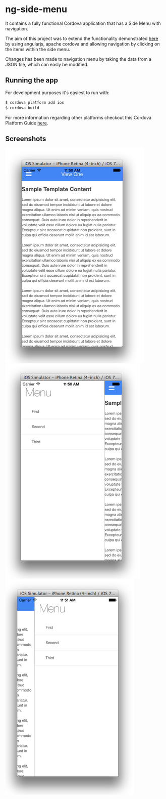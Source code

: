 ng-side-menu
============

It contains a fully functional Cordova application that has a Side Menu with navigation.

The aim of this project was to extend the functionality demonstrated [here](https://github.com/jakiestfu/Snap.js/) by using angularjs, apache cordova and allowing navigation by clicking on the items within the side menu.

Changes has been made to navigation menu by taking the data from a JSON file, which can easly be modified.

## Running the app
For development purposes it's easiest to run with:

```bash
$ cordova platform add ios
$ cordova build
```

For more information regarding other platforms checkout this Cordova Platform Guide [here](http://cordova.apache.org/docs/en/3.5.0/guide_platforms_index.md.html#Platform%20Guides).

## Screenshots
![Page 1](www/img/preview1.png)
![Side Menu](www/img/preview2.png)
![Page 2](www/img/preview3.png)
